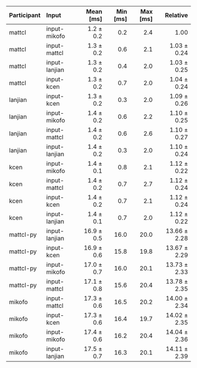 | Participant | Input | Mean [ms] | Min [ms] | Max [ms] | Relative |
|:---|:---|---:|---:|---:|---:|
| mattcl | input-mikofo | 1.2 ± 0.2 | 0.2 | 2.4 | 1.00 |
| mattcl | input-mattcl | 1.3 ± 0.2 | 0.6 | 2.1 | 1.03 ± 0.24 |
| mattcl | input-lanjian | 1.3 ± 0.2 | 0.4 | 2.0 | 1.03 ± 0.25 |
| mattcl | input-kcen | 1.3 ± 0.2 | 0.7 | 2.0 | 1.04 ± 0.24 |
| lanjian | input-kcen | 1.3 ± 0.2 | 0.3 | 2.0 | 1.09 ± 0.26 |
| lanjian | input-mikofo | 1.4 ± 0.2 | 0.6 | 2.2 | 1.10 ± 0.25 |
| lanjian | input-mattcl | 1.4 ± 0.2 | 0.6 | 2.6 | 1.10 ± 0.27 |
| lanjian | input-lanjian | 1.4 ± 0.2 | 0.3 | 2.0 | 1.10 ± 0.24 |
| kcen | input-mikofo | 1.4 ± 0.1 | 0.8 | 2.1 | 1.12 ± 0.22 |
| kcen | input-mattcl | 1.4 ± 0.2 | 0.7 | 2.7 | 1.12 ± 0.24 |
| kcen | input-kcen | 1.4 ± 0.2 | 0.7 | 2.1 | 1.12 ± 0.24 |
| kcen | input-lanjian | 1.4 ± 0.1 | 0.7 | 2.0 | 1.12 ± 0.22 |
| mattcl-py | input-lanjian | 16.9 ± 0.5 | 16.0 | 20.0 | 13.66 ± 2.28 |
| mattcl-py | input-kcen | 16.9 ± 0.6 | 15.8 | 19.8 | 13.67 ± 2.29 |
| mattcl-py | input-mikofo | 17.0 ± 0.7 | 16.0 | 20.1 | 13.73 ± 2.33 |
| mattcl-py | input-mattcl | 17.1 ± 0.8 | 15.6 | 20.4 | 13.78 ± 2.35 |
| mikofo | input-mattcl | 17.3 ± 0.6 | 16.5 | 20.2 | 14.00 ± 2.34 |
| mikofo | input-kcen | 17.3 ± 0.6 | 16.4 | 19.7 | 14.02 ± 2.35 |
| mikofo | input-mikofo | 17.4 ± 0.6 | 16.2 | 20.4 | 14.04 ± 2.36 |
| mikofo | input-lanjian | 17.5 ± 0.7 | 16.3 | 20.1 | 14.11 ± 2.39 |
